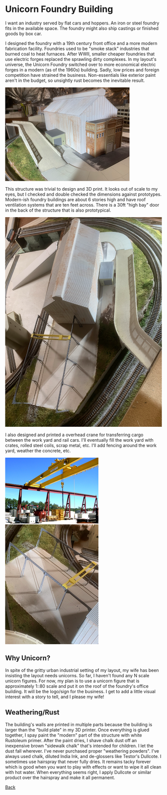 # Unicorn Foundry Building

I want an industry served by flat cars and hoppers. An iron or steel foundry fits in the available space. The foundry might also ship castings or finished goods by box car.

I designed the foundry with a 19th century front office and a more modern fabrication facility. Foundries used to be "smoke stack" industries that burned coal to heat furnaces. After WWII, smaller cheaper foundries that use electric forges replaced the sprawling dirty complexes. In my layout's universe, the Unicorn Foundry switched over to more economical electric forges in a modern (as of the 1960s) building. Sadly, low prices and foreign competition have strained the business. Non-essentials like exterior paint aren't in the budget, so unsightly rust becomes the inevitable result.

![Small image](buildingFoundrySmall.png)

This structure was trivial to design and 3D print. It looks out of scale to my eyes, but I checked and double checked the dimensions against prototypes. Modern-ish foundry buildings are about 6 stories high and have roof ventilation systems that are ten feet across. There is a 30ft "high bay" door in the back of the structure that is also prototypical.

![](buildingFoundryBack.png)

I also designed and printed a overhead crane for transferring cargo between the work yard and rail cars. I'll eventually fill the work yard with crates, rolled steel coils, scrap metal, etc. I'll add fencing around the work yard, weather the concrete, etc.

![](overheadCrane01.jpeg) ![](buildingFoundryOverheadCraneSmall.png)

## Why Unicorn?

In spite of the gritty urban industrial setting of my layout, my wife has been insisting the layout needs unicorns. So far, I haven't found any N scale unicorn figures. For now, my plan is to use a unicorn figure that is approximately 1::80 scale and put it on the roof of the foundry's office building. It will be the logo/sign for the business. I get to add a little visual interest with a story to tell, and I please my wife!

## Weathering/Rust

The building's walls are printed in multiple parts because the building is larger than the "build plate" in my 3D printer. Once everything is glued together, I spay paint the "modern" part of the structure with white Rustoleum primer. After the paint dries, I shave chalk dust off an inexpensive brown "sidewalk chalk" that's intended for children. I let the dust fall wherever. I've never purchased proper "weathering powders". I've always used chalk, diluted India Ink, and de-glossers like Testor's Dullcote. I sometimes use hairspray that never fully dries. It remains tacky forever which is good when you want to play with effects or want to wipe it all clean with hot water. When everything seems right, I apply Dullcote or similar product over the hairspray and make it all permanent.

[Back](https://nscale4by8.github.io/nscale4x8/)
